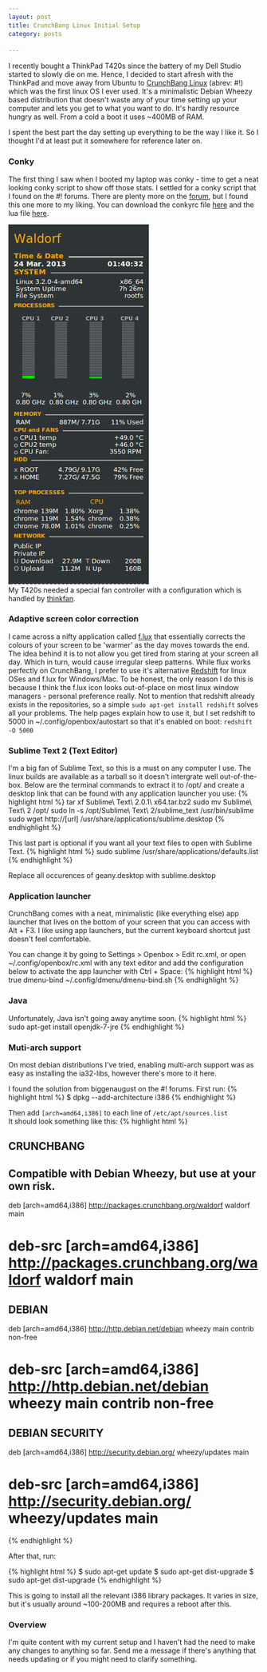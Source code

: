 ```yaml
---
layout: post
title: CrunchBang Linux Initial Setup
category: posts

---
```


I recently bought a ThinkPad T420s since the battery of my Dell Studio started to slowly die on me. Hence, I decided to start afresh with the ThinkPad and move away from Ubuntu to [CrunchBang Linux][crunch] (abrev: #!) which was the first linux OS I ever used.  It's a minimalistic Debian Wheezy based distribution that doesn't waste any of your time setting up your computer and lets you get to what you want to do.
It's hardly resource hungry as well. From a cold a boot it uses ~400MB of RAM.

I spent the best part the day setting up everything to be the way I like it. So I thought I'd at least put it somewhere for reference later on.

### Conky
The first thing I saw when I booted my laptop was conky - time to get a neat looking conky script to show off those stats. I settled for a conky script that I found on the #! forums. There are plenty more on the [forum][conky], but I found this one more to my liking. You can download the conkyrc file [here][conkyrc] and the lua file [here][lua].

![alt text][conky_screenshot]<br>
My T420s needed a special fan controller with a configuration which is handled by [thinkfan][thinkfan].

### Adaptive screen color correction
I came across a nifty application called [f.lux][f.lux] that essentially corrects the colours of your screen to be 'warmer' as the day moves towards the end. The idea behind it is to not allow you get tired from staring at your screen all day. Which in turn, would cause irregular sleep patterns. While flux works perfectly on CrunchBang, I prefer to use it's alternative [Redshift][redshift] for linux OSes and f.lux for Windows/Mac. To be honest, the only reason I do this is because I think the f.lux icon looks out-of-place on most linux window managers - personal preference really. Not to mention that redshift already exists in the repositories, so a simple `sudo apt-get install redshift` solves all your problems. The help pages explain how to use it, but I set redshift to 5000 in ~/.config/openbox/autostart so that it's enabled on boot: `redshift -O 5000`

### Sublime Text 2 (Text Editor)
I'm a big fan of Sublime Text, so this is a must on any computer I use. The linux builds are available as a tarball so it doesn't intergrate well out-of-the-box. Below are the terminal commands to extract it to /opt/ and create a desktop link that can be found with any application launcher you use:
{% highlight html %}
tar xf Sublime\ Text\ 2.0.1\ x64.tar.bz2
sudo mv Sublime\ Text\ 2 /opt/
sudo ln -s /opt/Sublime\ Text\ 2/sublime_text /usr/bin/sublime
sudo wget http://[url] /usr/share/applications/sublime.desktop
{% endhighlight %}<br>

This last part is optional if you want all your text files to open with Sublime Text.
{% highlight html %}
sudo sublime /usr/share/applications/defaults.list
{% endhighlight %}<br>

Replace all occurences of geany.desktop with sublime.desktop

### Application launcher
CrunchBang comes with a neat, minimalistic (like everything else) app launcher that lives on the bottom of your screen that you can access with Alt + F3. I like using app launchers, but the current keyboard shortcut just doesn't feel comfortable.

You can change it by going to Settings > Openbox > Edit rc.xml, or open ~/.config/openbox/rc.xml with any text editor and add the configuration below to activate the app launcher with Ctrl + Space:
{% highlight html %}
    <keybind key="C-space">
      <action name="Execute">
        <startupnotify>
          <enabled>true</enabled>
          <name>dmenu-bind</name>
        </startupnotify>
        <command>~/.config/dmenu/dmenu-bind.sh</command>
      </action>
    </keybind>
{% endhighlight %}<br>

### Java
Unfortunately, Java isn't going away anytime soon.
{% highlight html %}
sudo apt-get install openjdk-7-jre
{% endhighlight %}<br>

### Muti-arch support
On most debian distributions I've tried, enabling multi-arch support was as easy as installing the ia32-libs, however there's more to it here.

I found the solution from biggenaugust on the #! forums. First run:
{% highlight html %}
$ dpkg --add-architecture i386
{% endhighlight %}<br>

Then add `[arch=amd64,i386]` to each line of `/etc/apt/sources.list`<br>
It should look something like this:
{% highlight html %}
## CRUNCHBANG
## Compatible with Debian Wheezy, but use at your own risk.
deb [arch=amd64,i386] http://packages.crunchbang.org/waldorf waldorf main
# deb-src [arch=amd64,i386] http://packages.crunchbang.org/waldorf waldorf main

## DEBIAN
deb [arch=amd64,i386] http://http.debian.net/debian wheezy main contrib non-free
# deb-src [arch=amd64,i386] http://http.debian.net/debian wheezy main contrib non-free

## DEBIAN SECURITY
deb [arch=amd64,i386] http://security.debian.org/ wheezy/updates main
# deb-src [arch=amd64,i386] http://security.debian.org/ wheezy/updates main

{% endhighlight %}<br>

After that, run:

{% highlight html %}
$ sudo apt-get update
$ sudo apt-get dist-upgrade
$ sudo apt-get dist-upgrade
{% endhighlight %}<br>

This is going to install all the relevant i386 library packages. It varies in size, but it's usually around ~100-200MB and requires a reboot after this.

### Overview
I'm quite content with my current setup and I haven't had the need to make any changes to anything so far. Send me a message if there's anything that needs updating or if you might need to clarify something.


[crunch]: http://crunchbang.org
[conky]: http://crunchbang.org/forums/viewtopic.php?pid=556
[conkyrc]: /assets/code/conkyrc
[lua]: /assets/code/conky_lua.lua
[conky_screenshot]: /images/20130324/conky.png
[thinkfan]: http://thinkfan.sourceforge.net
[f.lux]: http://stereopsis.com/flux
[redshift]: http://jonls.dk/redshift